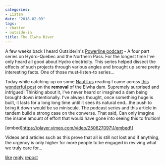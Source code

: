 ```yaml
---
categories:
- Listen
date: "2018-02-09"
tags:
- chatter
- outside-in
title: The Elwha River
---
```


A few weeks back I heard Outside/In's [Powerline podcast](http://outsideinradio.org/powerline/) - A four part series on Hydro-Quebec and the Northern Pass. For the longest time I've only heard all good about Hydro electricity. This series helped dissect the effects of such projects through various angles and brought up some pretty interesting facts. One of those must-listen-to series...

Today while catching-up on some [Nautil.us](http://nautil.us/) reading I came across [this wonderful post](http://nautil.us/issue/57/communities/how-the-elwha-river-was-saved) on the **removal** of the Elwha dam. Supremely surprised and intrigued! Thinking about it, I've never heard or imagined a dam being brought down intentionally. I've always thought, once something huge is built, it lasts for a long long time until it sees its natural end...the push to bring it down would be so miniscule. The podcast series and this article in tandem build a strong case on the converse. That said, Can only imagine the insane amount of effort that would have gone into seeing this to fruition!

\[embed\]https://player.vimeo.com/video/250627097\[/embed\]

Videos and articles such as this prove that all is still not lost and if anything, the urgency is only higher for more people to be engaged in reviving what we truly care for...

[like](https://twitter.com/intent/favorite?tweet_id=961786643496816640) [reply](https://twitter.com/intent/tweet?tweet_id=961786643496816640) [repost](https://twitter.com/intent/retweet?tweet_id=961786643496816640)
